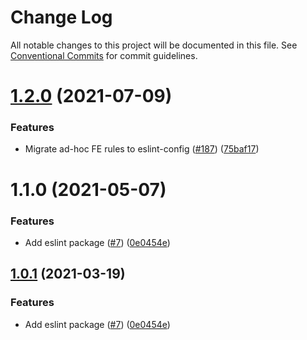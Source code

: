 # Change Log

All notable changes to this project will be documented in this file.
See [Conventional Commits](https://conventionalcommits.org) for commit guidelines.

# [1.2.0](https://github.com/pancakeswap/dneroswap-toolkit/tree/master/packages/eslint-config-dneroswap/compare/@dneroswap/eslint-config-dneroswap@1.1.0...@dneroswap/eslint-config-dneroswap@1.2.0) (2021-07-09)


### Features

* Migrate ad-hoc FE rules to eslint-config ([#187](https://github.com/pancakeswap/dneroswap-toolkit/tree/master/packages/eslint-config-dneroswap/issues/187)) ([75baf17](https://github.com/pancakeswap/dneroswap-toolkit/tree/master/packages/eslint-config-dneroswap/commit/75baf175c8316fdfc549bc99e2bc38d65b18c5b6))





# 1.1.0 (2021-05-07)


### Features

* Add eslint package ([#7](https://github.com/pancakeswap/dneroswap-toolkit/tree/master/packages/eslint-config-dneroswap/issues/7)) ([0e0454e](https://github.com/pancakeswap/dneroswap-toolkit/tree/master/packages/eslint-config-dneroswap/commit/0e0454eb9a63e976934956dc5c66fbef2ce2017a))





## [1.0.1](https://github.com/pancakeswap/dneroswap-toolkit/tree/master/packages/eslint-config-dneroswap/compare/@dneroswap-libs/eslint-config-dneroswap@1.0.1...@dneroswap-libs/eslint-config-dneroswap@1.0.1) (2021-03-19)


### Features

* Add eslint package ([#7](https://github.com/pancakeswap/dneroswap-toolkit/tree/master/packages/eslint-config-dneroswap/issues/7)) ([0e0454e](https://github.com/pancakeswap/dneroswap-toolkit/tree/master/packages/eslint-config-dneroswap/commit/0e0454eb9a63e976934956dc5c66fbef2ce2017a))
